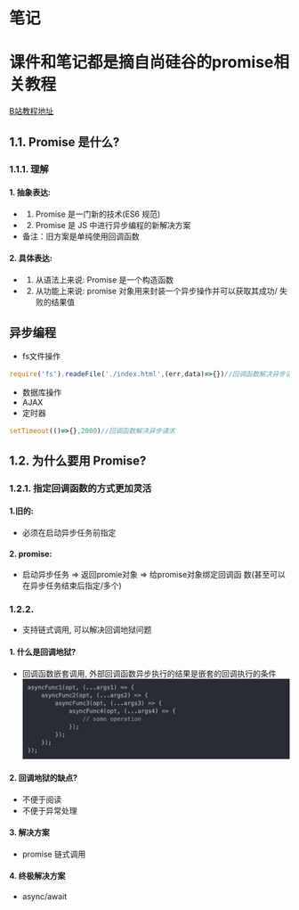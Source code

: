 # 笔记
# 课件和笔记都是摘自尚硅谷的promise相关教程
[B站教程地址]('https://www.bilibili.com/video/BV1GA411x7z1/?spm_id_from=333.999.header_right.fav_list.click&vd_source=5b3402369f2047c6a7873145482528ad')
## 1.1. Promise 是什么?
###  1.1.1. 理解
####   1. 抽象表达: 
* 1) Promise 是一门新的技术(ES6 规范)
* 2) Promise 是 JS 中进行异步编程的新解决方案
*    备注：旧方案是单纯使用回调函数
#### 2. 具体表达:
* 1) 从语法上来说: Promise 是一个构造函数
* 2) 从功能上来说: promise 对象用来封装一个异步操作并可以获取其成功/ 失败的结果值
## 异步编程
* fs文件操作
```javascript
require('fs').readeFile('./index.html',(err,data)=>{})//回调函数解决异步请求
```
* 数据库操作
* AJAX
* 定时器
```javascript  
setTimeout(()=>{},2000)//回调函数解决异步请求
```

## 1.2. 为什么要用 Promise?
### 1.2.1. 指定回调函数的方式更加灵活
#### 1.旧的:
*  必须在启动异步任务前指定
#### 2. promise:
*  启动异步任务 => 返回promie对象 => 给promise对象绑定回调函
数(甚至可以在异步任务结束后指定/多个)
### 1.2.2. 
* 支持链式调用, 可以解决回调地狱问题
#### 1. 什么是回调地狱? 
* 回调函数嵌套调用, 外部回调函数异步执行的结果是嵌套的回调执行的条件
  <img src="课件\回调地狱.jpg">
#### 2. 回调地狱的缺点? 
* 不便于阅读
* 不便于异常处理
#### 3. 解决方案
* promise 链式调用
#### 4. 终极解决方案
* async/await